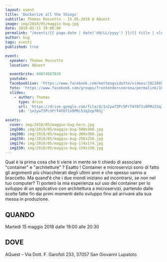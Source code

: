 ```yaml
---
layout: event
title: 'Dockerize all the things'
subtitle: Thomas Rossetto - 15.05.2018 @ AQuest
image: img/2018/05/maggio-bug.jpg
date: 2018-05-15 19:00:00
permalink: "/eventi/{{ page.date | date('dd/LL/yyyy') }}/{{ title | slug }}/index.html"
author: bug
tags: eventi
published: true

event:
  speaker: Thomas Rossetto
  location: AQuest

  eventbrite: 44874567038
  youtube:
  facebooklive: 'https://www.facebook.com/matteoguidotto/videos/10216696019616779/'
  foto: 'https://www.facebook.com/groups/frontendersverona/permalink/1828016960596803/'
  slides:
    - author: Thomas
      type: drive
      url: 'https://drive.google.com/file/d/1n2yw73PcSPrT4YOf1s0PMi53q3zpf6Sj/view'
      id: '1n2yw73PcSPrT4YOf1s0PMi53q3zpf6Sj'

assets:
  cover: img/2018/05/maggio-bug-hero.jpg
  img500: img/2018/05/maggio-bug-500x500.jpg
  img300: img/2018/05/maggio-bug-300x300.jpg
  img250: img/2018/05/maggio-bug-250x250.jpg
  img174: img/2018/05/maggio-bug-174x174.jpg
  img150: img/2018/05/maggio-bug-150x150.jpg
---
```


Qual è la prima cosa che ti viene in mente se ti chiedo di associare "container" e "architetture" ? Esatto ! Container e microservizi sono di fatto gli argomenti più chiacchierati degli ultimi anni e che spesso vanno a braccetto. Ma quand'è che i due mondi iniziano ad incontrarsi, se non nel tuo computer? Ti porterò la mia esperienza sul uso dei container per lo sviluppo di un applicativo con architettura a microservizi, partendo dalle scelte fatte fin dai primi momenti dello sviluppo fino ad arrivare alla sua messa in produzione.

## QUANDO

Martedì 15 maggio 2018 dalle 19:00 alle 20:30

## DOVE

AQuest – Via Dott. F. Garofoli 233, 37057 San Giovanni Lupatoto
